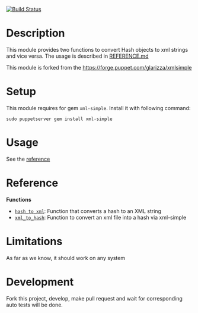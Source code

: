 [![Build Status](https://travis-ci.org/innogames/puppet-xmlsimple.svg?branch=master)](https://travis-ci.org/innogames/puppet-xmlsimple)
# Description

This module provides two functions to convert Hash objects to xml strings and
vice versa. The usage is described in [REFERENCE.md](./REFERENCE.md)

This module is forked from the https://forge.puppet.com/glarizza/xmlsimple

# Setup

This module requires for gem `xml-simple`. Install it with following command:
```
sudo puppetserver gem install xml-simple
```

# Usage
See the [reference](./REFERENCE.md#functions)

# Reference
**Functions**
* [`hash_to_xml`](./REFERENCE.md#hash_to_xml): Function that converts a hash to an XML string
* [`xml_to_hash`](./REFERENCE.md#xml_to_hash): Function to convert an xml file into a hash via xml-simple

# Limitations

As far as we know, it should work on any system

# Development

Fork this project, develop, make pull request and wait for corresponding auto tests will be done.
